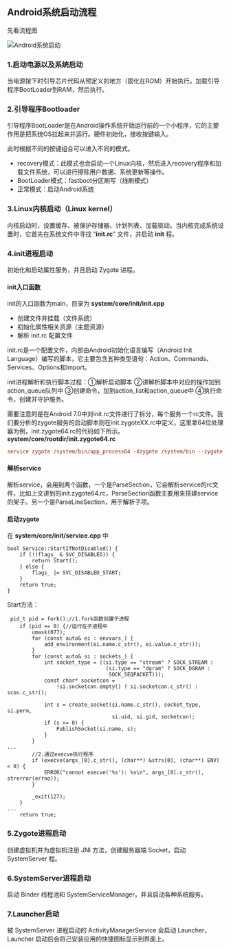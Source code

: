 ## Android系统启动流程

先看流程图

![Android系统启动](https://gitee.com/leeyhDev/TyporaImages/raw/master/images/20200715145336-595913.png)

### 1.启动电源以及系统启动

当电源按下时引导芯片代码从预定义的地方（固化在ROM）开始执行。加载引导程序BootLoader到RAM，然后执行。

### 2.引导程序Bootloader

引导程序BootLoader是在Android操作系统开始运行前的一个小程序，它的主要作用是把系统OS拉起来并运行。硬件初始化，接收按键输入。

此时根据不同的按键组合可以进入不同的模式。

- recovery模式：此模式也会启动一个Linux内核，然后进入recovery程序和加载文件系统，可以进行擦除用户数据、系统更新等操作。
- BootLoader模式：fastboot分区刷写（线刷模式）
- 正常模式：启动Android系统

### 3.Linux内核启动（Linux kernel）

内核启动时，设置缓存、被保护存储器、计划列表、加载驱动。当内核完成系统设置时，它首先在系统文件中寻找 “**init.rc**” 文件，并启动 **init** 程。

### 4.init进程启动

初始化和启动属性服务，井且启动 Zygote 进程。

#### init入口函数


init的入口函数为main，目录为 **system/core/init/init.cpp**

- 创建文件并挂载（文件系统）
- 初始化属性相关资源（主题资源）
- 解析 init.rc 配置文件

init.rc是一个配置文件，内部由Android初始化语言编写（Android Init Language）编写的脚本，它主要包含五种类型语句：Action、Commands、Services、Options和Import。

init进程解析和执行脚本过程：①解析启动脚本  ②讲解析脚本中对应的操作加到action_queue队列中  ③创建命令，加到action_list和action_queue中  ④执行命令，创建并守护服务。

需要注意的是在Android 7.0中对init.rc文件进行了拆分，每个服务一个rc文件。我们要分析的zygote服务的启动脚本则在init.zygoteXX.rc中定义，这里拿64位处理器为例，init.zygote64.rc的代码如下所示。
**system/core/rootdir/init.zygote64.rc**

```ini
service zygote /system/bin/app_process64 -Xzygote /system/bin --zygote --start-system-server
```

#### 解析service

解析service，会用到两个函数，一个是ParseSection，它会解析service的rc文件，比如上文讲到的init.zygote64.rc，ParseSection函数主要用来搭建service的架子。另一个是ParseLineSection，用于解析子项。

#### 启动zygote

在 **system/core/init/service.cpp** 中

```
bool Service::StartIfNotDisabled() {
    if (!(flags_ & SVC_DISABLED)) {
        return Start();
    } else {
        flags_ |= SVC_DISABLED_START;
    }
    return true;
}
```

Start方法：

```
 pid_t pid = fork();//1.fork函数创建子进程
    if (pid == 0) {//运行在子进程中
        umask(077);
        for (const auto& ei : envvars_) {
            add_environment(ei.name.c_str(), ei.value.c_str());
        }
        for (const auto& si : sockets_) {
            int socket_type = ((si.type == "stream" ? SOCK_STREAM :
                                (si.type == "dgram" ? SOCK_DGRAM :
                                 SOCK_SEQPACKET)));
            const char* socketcon =
                !si.socketcon.empty() ? si.socketcon.c_str() : scon.c_str();

            int s = create_socket(si.name.c_str(), socket_type, si.perm,
                                  si.uid, si.gid, socketcon);
            if (s >= 0) {
                PublishSocket(si.name, s);
            }
        }
...
        //2.通过execve执行程序
        if (execve(args_[0].c_str(), (char**) &strs[0], (char**) ENV) < 0) {
            ERROR("cannot execve('%s'): %s\n", args_[0].c_str(), strerror(errno));
        }

        _exit(127);
    }
...
    return true;
```



### 5.Zygote进程启动

创建虚拟机并为虚拟机注册 JNI 方法，创建服务器端 Socket，启动 SystemServer 程。

### 6.SystemServer进程启动

启动 Binder 线程池和 SystemServiceManager，并且启动各种系统服务。

### 7.Launcher启动

被 SystemServer 进程启动的 ActivityManagerService 会启动 Launcher，Launcher 启动后会将己安装应用的快捷图标显示到界面上。

